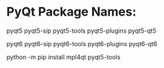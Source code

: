 # PyQt Package Names:

pyqt5 pyqt5-sip pyqt5-tools pyqt5-plugins pyqt5-qt5

pyqt6 pyqt6-sip pyqt6-tools pyqt6-plugins pyqt6-qt6


python -m pip install mpl4qt pyqt5-tools

